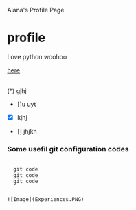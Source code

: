 Alana's Profile Page
# profile
Love python woohoo

[here](/admin/meetings.md)

\
(\*) gjhj

- []u uyt
- [x] kjhj 
- [] jhjkh

### Some usefil git configuration codes
```

  git code
  git code
  git code


![Image](Experiences.PNG)
```
